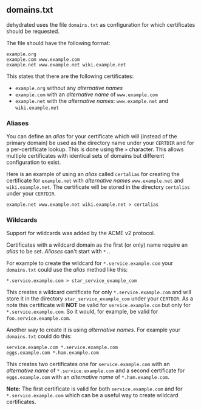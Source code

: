 ## domains.txt

dehydrated uses the file `domains.txt` as configuration for which certificates
should be requested.

The file should have the following format:

```text
example.org
example.com www.example.com
example.net www.example.net wiki.example.net
```

This states that there are the following certificates:
  * `example.org` without any *alternative names*
  * `example.com` with an *alternative name* of `www.example.com`
  * `example.net` with the *alternative names*: `www.example.net` and
    `wiki.example.net`

### Aliases

You can define an *alias* for your certificate which will (instead of the
primary domain) be used as the directory name under your `CERTDIR` and for a
per-certificate lookup. This is done using the `>` character.  This allows
multiple certificates with identical sets of domains but different
configuration to exist.

Here is an example of using an *alias* called `certalias` for creating the
certificate for `example.net` with *alternative names* `www.example.net` and
`wiki.example.net`. The certificate will be stored in the directory `certalias`
under your `CERTDIR`.

```text
example.net www.example.net wiki.example.net > certalias
```

### Wildcards

Support for wildcards was added by the ACME v2 protocol.

Certificates with a wildcard domain as the first (or only) name require an
*alias* to be set.  *Aliases* can't start with `*.`.

For example to create the wildcard for `*.service.example.com` your
`domains.txt` could use the *alias* method like this:

```text
*.service.example.com > star_service_example_com
```

This creates a wildcard certificate for only `*.service.example.com` and will
store it in the directory `star_service_example_com` under your `CERTDIR`. As a
note this certificate will **NOT** be valid for `service.example.com` but only
for `*.service.example.com`. So it would, for example, be valid for
`foo.service.example.com`.


Another way to create it is using *alternative names*. For example your
`domains.txt` could do this:

```text
service.example.com *.service.example.com
eggs.example.com *.ham.example.com
```

This creates two certificates one for `service.example.com` with an
*alternative name* of `*.service.example.com` and a second certificate for
`eggs.example.com` with an *alternative name* of `*.ham.example.com`.

**Note:** The first certificate is valid for both `service.example.com` and for
`*.service.example.com` which can be a useful way to create wildcard
certificates.
